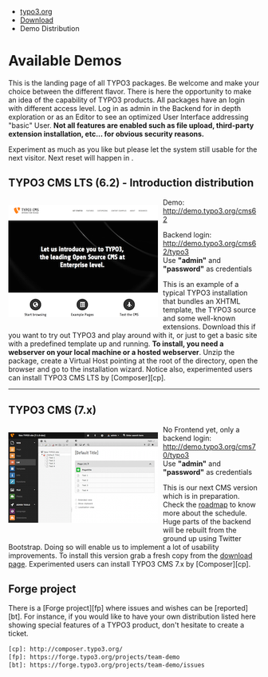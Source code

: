 <ul class="breadcrumbs">
	<li>
		<a href="http://typo3.org/" target="_top" title="TYPO3 - The Enterprise Open Source CMS">typo3.org</a>
	</li>
	<li>
		<a href="http://typo3.org/download/" target="_top" title="Download">Download</a>
	</li>
	<li>Demo Distribution</li>
</ul>

Available Demos
===============

This is the landing page of all TYPO3 packages. Be welcome and make your choice between the different flavor.
There is here the opportunity to make an idea of the capability of TYPO3 products.
All packages have an login with different access level. Log in as admin in the Backend
for in depth exploration or as an Editor to see an optimized User Interface
addressing "basic" User. **Not all features are enabled such as file upload,
third-party extension installation, etc... for obvious security reasons.**

Experiment as much as you like but please let the system still usable
for the next visitor. Next reset will happen in <strong id="javascript_countdown_time"></strong>.

TYPO3 CMS LTS (6.2) - Introduction distribution
-----------------------------------------------

<p class="left">
	<a href="http://demo.typo3.org/introduction" title="Head to this demo">
		<img src="files/cms62.png" class="img-left" alt="" width="300">
	</a>
</p>

<p>
	Demo:
	<br/>
	<a href="http://demo.typo3.org/cms62" target="_blank">http://demo.typo3.org/cms62</a>
</p>

<p>
	Backend login:
	<br/>
	<a href="http://demo.typo3.org/cms62/typo3" target="_blank">http://demo.typo3.org/cms62/typo3</a>
	<br/>
	Use <strong>"admin"</strong> and <strong>"password"</strong> as credentials
</p>

This is an example of a typical TYPO3 installation that bundles an XHTML template,
the TYPO3 source and some well-known extensions. Download this if you want to try out
TYPO3 and play around with it, or just to get a basic site with a predefined template up
and running. **To install, you need a webserver on your local machine or a hosted webserver**.
Unzip the package, create a Virtual Host pointing at the root of the directory,
open the browser and go to the installation wizard. Notice also, experimented users can install TYPO3 CMS LTS by [Composer][cp].

<p class="clear"></p>

----


TYPO3 CMS (7.x)
---------------


<p class="left">
	<a href="http://demo.typo3.org/introduction" title="Head to this demo">
		<img src="files/cms70.png" class="img-left" alt="" >
	</a>
</p>

<p>
	No Frontend yet, only a backend login:
	<br/>
	<a href="http://demo.typo3.org/cms70/typo3" target="_blank">http://demo.typo3.org/cms70/typo3</a>
	<br/>
	Use <strong>"admin"</strong> and <strong>"password"</strong> as credentials
</p>

This is our next CMS version which is in preparation. Check the [roadmap](http://typo3.org/typo3-cms/roadmap/) to
know more about the schedule. Huge parts of the backend will be rebuilt from the ground up using Twitter Bootstrap.
Doing so will enable us to implement a lot of usability improvements.
To install this version grab a fresh copy from the [download page](http://typo3.org/download).
Experimented users can install TYPO3 CMS 7.x by [Composer][cp].


<p class="clear"></p>


Forge project
-------------

There is a [Forge project][fp] where issues and wishes can be [reported][bt].
For instance, if you would like to have your own distribution listed here showing
special features of a TYPO3 product, don't hesitate to create a ticket.


	[cp]: http://composer.typo3.org/
	[fp]: https://forge.typo3.org/projects/team-demo
	[bt]: https://forge.typo3.org/projects/team-demo/issues



<style>
	.clear {
		clear: both
	}

	.left {
		float: left;
	}

	.img-left {
		padding-right: 10px;
		padding-bottom: 10px;
	}
</style>

<script src="//ajax.googleapis.com/ajax/libs/jquery/1.9.1/jquery.min.js" type="text/javascript"></script>

<script type="text/javascript">

	// @credit http://stuntsnippets.com/javascript-countdown/
	var javascript_countdown = function() {
		var time_left = 10; //number of seconds for countdown
		var output_element_id = 'javascript_countdown_time';
		var keep_counting = 1;
		var no_time_left_message = 'No time left for JavaScript countdown!';

		function countdown() {
			if (time_left < 2) {
				keep_counting = 0;
			}

			time_left = time_left - 1;
		}

		function add_leading_zero(n) {
			if (n.toString().length < 2) {
				return '0' + n;
			} else {
				return n;
			}
		}

		function format_output() {
			var hours, minutes, seconds;
			seconds = time_left % 60;
			minutes = Math.floor(time_left / 60) % 60;
			hours = Math.floor(time_left / 3600);

			seconds = add_leading_zero(seconds);
			minutes = add_leading_zero(minutes);
			hours = add_leading_zero(hours);

			return hours + ':' + minutes + ':' + seconds;
		}

		function show_time_left() {
			document.getElementById(output_element_id).innerHTML = format_output();//time_left;
		}

		function no_time_left() {
			document.getElementById(output_element_id).innerHTML = no_time_left_message;
		}

		return {
			count: function() {
				countdown();
				show_time_left();
			},
			timer: function() {
				javascript_countdown.count();

				if (keep_counting) {
					setTimeout("javascript_countdown.timer();", 1000);
				} else {
					no_time_left();
				}
			},
			//Kristian Messer requested recalculation of time that is left
			setTimeLeft: function(t) {
				time_left = t;
				if (keep_counting == 0) {
					javascript_countdown.timer();
				}
			},
			init: function(t, element_id) {
				time_left = t;
				output_element_id = element_id;
				javascript_countdown.timer();
			}
		};
	}();

	// json-time.appspot.com is sometimes over-quota... use a home made solution
	$.get("/time.php", function(time) {
		var now = new Date(time);
		var hourInterval = 1
		var hour = (now.getHours() + 1) % hourInterval;
		var minute = now.getMinutes();
		var second = now.getSeconds();
		var timeSpent = hour * 3600 + minute * 60 + second;
		var timeLeft = (hourInterval * 3600) - timeSpent;

		//time to countdown in seconds
		javascript_countdown.init(timeLeft, 'javascript_countdown_time');
	});
</script>